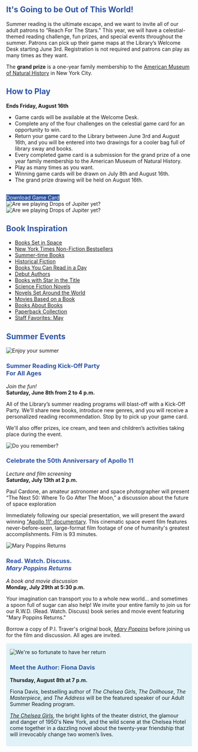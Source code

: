 <div class="row">
<div class="col-md-12">
<h2 style="color: #2C53A4;">It's Going to be Out of This World!</h2>


Summer reading is the ultimate escape, and we want to invite all of our adult patrons to “Reach For The Stars." This year, we will have a celestial-themed reading challenge, fun prizes, and special events throughout the summer. Patrons can pick up their game maps at the Library’s Welcome Desk starting June 3rd. Registration is not required and patrons can play as many times as they want. 

The **grand prize** is a one-year family membership to the [American Museum of Natural History](https://dar.to/2HMIBI9 "American Museum of Natural History") in New York City.

</div>
</div>

<div class="margin-bottom-20"></div>

<div class="row">
<div class="col-md-6">
<h2 style="color: #2C53A4;">How to Play</h2>

**Ends Friday, August 16th**

* Game cards will be available at the Welcome Desk.
* Complete any of the four challenges on the celestial game card for an opportunity to win.
* Return your game card to the Library between June 3rd and August 16th, and you will be entered into two drawings for a cooler bag full of library sway and books.
* Every completed game card is a submission for the grand prize of a one year family membership to the American Museum of Natural History.
* Play as many times as you want. 
* Winning game cards will be drawn on July 8th and August 16th.
* The grand prize drawing will be held on August 16th. 

<br />
<a href="https://dar.to/2WwUOci" class="btn-u btn-primary" style="text-decoration:none; color:#fff; background-color:#2C53A4;">Download Game Card</a>
<br />
</div>
<div class="col-md-3">
	<img class="img-responsive center-block" src="/uploads/departments/youth/summer_reading/2019_jupiter_illustration.jpg" alt="Are we playing Drops of Jupiter yet?" />
	<img class="img-responsive center-block" src="/uploads/departments/youth/summer_reading/2019_star_illustrations.jpg" alt="Are we playing Drops of Jupiter yet?" />
</div>
<div class="col-md-3">
<h2 style="color: #2C53A4;">Book Inspiration</h2>

* [Books Set in Space](https://dar.to/2EFFKyH "Books Set in Space")
* [New York Times Non-Fiction Bestsellers](https://dar.to/2EFNhO8 "New York Times Non-Fiction Bestsellers")
* [Summer-time Books](https://dar.to/2HKDGHR "Summer-time Books")
* [Historical Fiction](https://dar.to/30UvNqS "Historical Fiction")
* [Books You Can Read in a Day](https://dar.to/2VYqRgZ "Books You Can Read in a Day")
* [Debut Authors](https://dar.to/2KdblLN "Debut Authors")
* [Books with Star in the Title](https://dar.to/2QwkC2G "Books with Star in the Title")
* [Science Fiction Novels](https://dar.to/2wq2Dlt "Science Fiction Novels")
* [Novels Set Around the World](https://dar.to/2QBwO29 "Novels Set Around the World")
* [Movies Based on a Book](https://dar.to/2WvzmEx "Movies Based on a Book")
* [Books About Books](https://dar.to/2XhM5b1 "Books About Books")
* [Paperback Collection](https://dar.to/2W4M4FP "Paperback Collection")
* [Staff Favorites: May](https://dar.to/2WxldXk "Staff Favorites for May")

</div>
</div>

<div class="margin-bottom-40"></div>

<h2 style="color: #2C53A4;">Summer Events</h2>

<div class="row">
<div class="col-md-4">

<img class="img-responsive center-block" src="/uploads/general_stock_photos/hat_book_blanket.jpg" alt="Enjoy your summer" />

<h3 style="color: #2C53A4;">Summer Reading Kick-Off Party<br /> For All Ages</h3>

_Join the fun!_<br />
**Saturday, June 8th from 2 to 4 p.m.**

All of the Library’s summer reading programs will blast-off with a Kick-Off Party. We'll share new books, introduce new genres, and you will receive a personalized reading recommendation. Stop by to pick up your game card.

We'll also offer prizes, ice cream, and teen and children’s activities taking place during the event.

</div>
<div class="col-md-4">

<img class="img-responsive center-block" src="/uploads/general_stock_photos/moon_lander.jpg" alt="Do you remember?" />

<h3 style="color: #2C53A4;">Celebrate the 50th Anniversary of Apollo 11</h3>

_Lecture and film screening_<br />
**Saturday, July 13th at 2 p.m.**

Paul Cardone, an amateur astronomer and space photographer will present “The Next 50: Where To Go After The Moon,” a discussion about the future of space exploration 

Immediately following our special presentation, we will present the award winning ["Apollo 11" documentary](https://dar.to/30QuI3n "Apollo 11 Documentary"). This cinematic space event film features never-before-seen, large-format film footage of one of humanity's greatest accomplishments. Film is 93 minutes.

</div>
<div class="col-md-4">

<img class="img-responsive center-block" src="/uploads/departments/youth/2019/mary_poppins_returns.jpg" alt="Mary Poppins Returns" />

<h3 style="color: #2C53A4;">Read. Watch. Discuss.<br /><em>Mary Poppins Returns</em></h3>

_A book and movie discussion_ <br />
**Monday, July 29th at 5:30 p.m.**

Your imagination can transport you to a whole new world… and sometimes a spoon full of sugar can also help! We invite your entire family to join us for our R.W.D. (Read. Watch. Discuss) book series and movie event featuring "Mary Poppins Returns." 

Borrow a copy of P.I. Traver's original book, _[Mary Poppins](https://dar.to/2WC6jiu "Mary Poppins")_ before joining us for the film and discussion. All ages are invited. 

</div>
</div>

<div class="row margin-bottom-40" style="background-color:#E0F2F7; padding:15px 10px 10px 10px;">
<div class="col-md-12">
<div class="row">
<div class="col-md-4">
<img class="img-responsive center-block" src="/uploads/departments/mallory/literature/fiona_davis_2019_headshot.jpg" alt="We're so fortunate to have her return" />
</div>
<div class="col-md-8">
<h3 style="color: #2C53A4;">Meet the Author: Fiona Davis</h3>

**Thursday, August 8th at 7 p.m.**

Fiona Davis, bestselling author of _The Chelsea Girls_, _The Dollhouse_, _The Masterpiece_, and _The Address_ will be the featured speaker of our Adult Summer Reading program. 

_[The Chelsea Girls](https://dar.to/2wwNq1K "The Chelsea Girls")_, the bright lights of the theater district, the glamour and danger of 1950's New York, and the wild scene at the Chelsea Hotel come together in a dazzling novel about the twenty-year friendship that will irrevocably change two women’s lives. 

</div>
</div>
</div>
</div>